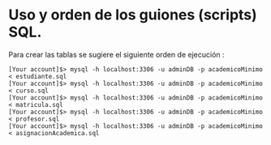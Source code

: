 # Uso y orden de los guiones (scripts) SQL.

Para crear las tablas se sugiere el siguiente orden de ejecución :

~~~
[Your account]$> mysql -h localhost:3306 -u adminDB -p academicoMinimo < estudiante.sql
[Your account]$> mysql -h localhost:3306 -u adminDB -p academicoMinimo < curso.sql
[Your account]$> mysql -h localhost:3306 -u adminDB -p academicoMinimo < matricula.sql
[Your account]$> mysql -h localhost:3306 -u adminDB -p academicoMinimo < profesor.sql
[Your account]$> mysql -h localhost:3306 -u adminDB -p academicoMinimo < asignacionAcademica.sql
~~~